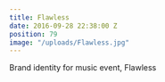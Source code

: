 ```yaml
---
title: Flawless
date: 2016-09-28 22:38:00 Z
position: 79
image: "/uploads/Flawless.jpg"
---
```


Brand identity for music event, Flawless